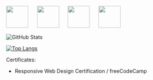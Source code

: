 

<!--
**RexenN/RexenN** is a ✨ _special_ ✨ repository because its `README.md` (this file) appears on your GitHub profile.

Here are some ideas to get you started:

- 🔭 I’m currently working on ...
- 🌱 I’m currently learning ...
- 👯 I’m looking to collaborate on ...
- 🤔 I’m looking for help with ...
- 💬 Ask me about ...
- 📫 How to reach me: ...
- 😄 Pronouns: ...
- ⚡ Fun fact: ...
-->
<img
    src="https://cdn.jsdelivr.net/gh/devicons/devicon@latest/icons/html5/html5-plain.svg"
    width="60px"
  />&nbsp;&nbsp;&nbsp;&nbsp;&nbsp;
  <img
    src="https://cdn.jsdelivr.net/gh/devicons/devicon@latest/icons/css3/css3-plain.svg"
    width="60px"
    />&nbsp;&nbsp;&nbsp;&nbsp;&nbsp;
  <img
    src="https://cdn.jsdelivr.net/gh/devicons/devicon@latest/icons/javascript/javascript-plain.svg"
    width="60px"
  />&nbsp;&nbsp;&nbsp;&nbsp;&nbsp;
<img
    src="https://cdn.jsdelivr.net/gh/devicons/devicon@latest/icons/react/react-original.svg"
    width="60px"
  />&nbsp;&nbsp;&nbsp;&nbsp;&nbsp;
  
![GitHub Stats](https://github-readme-stats.vercel.app/api?username=RexenN&theme=tokyonight)

[![Top Langs](https://github-readme-stats.vercel.app/api/top-langs/?username=RexenN&layout=compact&theme=github_dark&hide_border=true)](https://github.com/RexenN/github-readme-stats)

Certificates:
<!--
- Modern JavaScript / The Net Ninja UK
- FrontEnd Masters BootCamp / Frontend Masters
- JavaScript Algorithms and Data Structures / freeCodeCamp -->
- Responsive Web Design Certification / freeCodeCamp  



